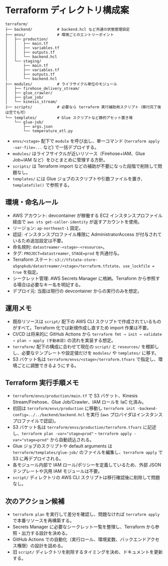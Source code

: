 # Terraform ディレクトリ構成案

```
terraform/
├── backend/           # backend.hcl など共通の状態管理設定
├── envs/              # 環境ごとのエントリーポイント
│   ├── production/
│   │   ├── main.tf
│   │   ├── variables.tf
│   │   ├── outputs.tf
│   │   └── backend.hcl
│   └── staging/
│       ├── main.tf
│       ├── variables.tf
│       ├── outputs.tf
│       └── backend.hcl
├── modules/           # ライフサイクル単位のモジュール
│   ├── firehose_delivery_stream/
│   ├── glue_crawler/
│   ├── glue_job/
│   └── kinesis_stream/
├── scripts/           # 必要なら terraform 実行補助用スクリプト（移行完了後は空でも可）
└── templates/         # Glue スクリプトなど静的アセット置き場
    └── glue-job/
        ├── args.json
        └── temperature_etl.py
```

- `envs/<stage>` 配下で `module` を呼び出し、単一コマンド (`terraform apply -var-file=...` など) で一括デプロイする。
- `modules/` はライフサイクルが近いリソース（Firehose+IAM、Glue Job+IAM など）をひとまとめに管理する方針。
- `scripts/` は Terraform import などの補助が不要になった段階で削除して問題なし。
- `templates/` には Glue ジョブのスクリプトや引数ファイルを置き、`templatefile()` で参照する。

## 環境・命名ルール
- AWS アカウント: devcontainer が稼働する EC2 インスタンスプロファイル経由で `aws sts get-caller-identity` が返すアカウントを使用。
- リージョン: `ap-northeast-1` 固定。
- 認証: インスタンスプロファイル権限に AdministratorAccess が付与されているため追加設定は不要。
- 命名規則: `datastreamer-<stage>-<resource>`。
- タグ: `PROJECT=datastreamer`, `STAGE=prod` を共通付与。
- Terraform ステート: `s3://tfstate-store-a5gnpkub/datastreamer/<stage>/terraform.tfstate`、`use_lockfile = true` を指定。
- シークレット管理: AWS Secrets Manager に格納。Terraform から参照する場合は必要なキー名を明記する。
- デプロイ元: 当面は現行の devcontainer からの実行のみを想定。

## 運用メモ
- 既存リソースは `script/` 配下の AWS CLI スクリプトで作成されているものがすべて。Terraform 化では新規作成し直すため import 作業は不要。
- CI/CD は将来的に GitHub Actions から `terraform fmt → init → validate → plan → apply (手動承認)` の流れを実装する想定。
- `terraform/` 配下の構成に合わせて現在の `script/` と `resources/` を棚卸しし、必要なテンプレートや設定値だけを `modules/` や `templates/` に移す。
- S3 バケット名は `terraform/envs/<stage>/terraform.tfvars` で指定し、環境ごとに調整できるようにする。

## Terraform 実行手順メモ
- `terraform/envs/production/main.tf` で S3 バケット、Kinesis Stream/Firehose、Glue Job/Crawler、IAM ロールを IaC 化済み。
- 初回は `terraform/envs/production` に移動し `terraform init -backend-config=../../backend/backend.hcl` を実行 (`aws` プロバイダはインスタンスプロファイルで認証)。
- S3 バケット名は `terraform/envs/production/terraform.tfvars` に記述し、`terraform plan -var="stage=prod"`・`terraform apply -var="stage=prod"` から自動読込される。
- Glue ジョブのスクリプトや default arguments は `terraform/templates/glue-job/` のファイルを編集し、`terraform apply` で S3 に再デプロイされる。
- 各モジュール内部で IAM ロール/ポリシーを定義しているため、外部 JSON テンプレートや汎用 IAM モジュールは不要。
- `script/` ディレクトリの AWS CLI スクリプトは移行確認後に削除して問題なし。

## 次のアクション候補
- `terraform plan` を実行して差分を確認し、問題なければ `terraform apply` で本番リソースを再構築する。
- Secrets Manager に必要なシークレット一覧を整理し、Terraform から参照・出力する設計を決める。
- GitHub Actions での自動化（実行ロール、環境変数、バックエンドアクセス権限）の設計を詰める。
- 旧 `script/` ディレクトリを削除するタイミングを決め、ドキュメントを更新する。
